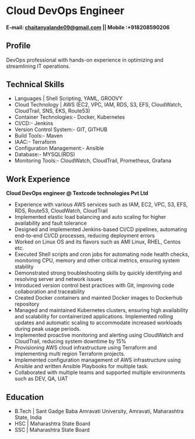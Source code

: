 # Cloud DevOps Engineer
#### E-mail: chaitanyalande09@gmail.com  ||   Mobile :+918208590206

## Profile
DevOps professional with hands-on experience in optimizing and streamlining IT operations.

## Technical Skills 
- Languages | Shell Scripting, YAML, GROOVY								     	
- Cloud Technology | AWS (EC2, VPC, IAM, RDS, S3, EFS, CloudWatch, CloudTrail, SNS, EKS, Route53)
- Container Technologies:- Docker, Kubernetes
- CI/CD:- Jenkins
- Version Control System:- GIT, GITHUB
- Build Tools:- Maven
- IAAC:- Terraform
- Configuration Management:- Ansible
- Database:- MYSQL(RDS)
- Monitoring Tools:- CloudWatch, CloudTrail, Prometheus, Grafana


## Work Experience
**Cloud DevOps engineer @ Textcode technologies Pvt Ltd**

- Experience with various AWS services such as IAM, EC2, VPC, S3, EFS, RDS, Route53,   CloudWatch, CloudTrail
- Implemented elastic load balancing and auto scaling for higher availability and fault tolerance
- Designed and implemented Jenkins-based CI/CD pipelines, automating end-to-end CI/CD processes, reducing deployment errors
- Worked on Linux OS and its flavors such as AMI Linux, RHEL, Centos etc.
- Executed Shell scripts and cron jobs for automating node health checks, monitoring CPU, memory and other critical metrics, ensuring system stability
- Demonstrated strong troubleshooting skills by quickly identifying and resolving server and network issues
- Introduced version control best practices with Git, improving code collaboration and traceability
- Created Docker containers and mainted Docker images to Dockerhub repository
- Managed and maintained Kubernetes clusters, ensuring high availability and scalability for containerized applications. Implemented rolling updates and automatic scaling to accommodate increased workloads during peak usage periods.
- Implemented proactive monitoring and alerting using CloudWatch and CloudTrail, reducing system downtime by 15%
- Provisioning AWS cloud infrastructure using Terraform and implementing multi region Terraform projects.
- Implemented configuration management of AWS infrastructure using Ansible and written Ansible Playbooks for multiple task.
- Collaborated with multiple teams and supported multiple environments such as DEV, QA, UAT


## Education
- B.Tech | Sant Gadge Baba Amravati University, Amravati, Maharashtra State, India
- HSC	| Maharashtra State Board
- SSC | Maharashtra State Board 
